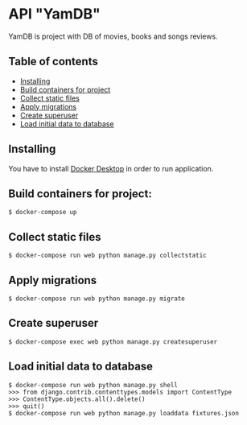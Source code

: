 # API "YamDB"

YamDB is project with DB of movies, books and songs reviews.

## Table of contents

- [Installing](#installing)
- [Build containers for project](#build-containers-for-project)
- [Collect static files](#collect-static-files)
- [Apply migrations](#apply-migrations)
- [Create superuser](#create-superuser)
- [Load initial data to database](#load-initial-data-to-database)

## Installing
You have to install [Docker Desktop](https://www.docker.com/) in order to run application.

## Build containers for project:
```
$ docker-compose up
```

## Collect static files
```
$ docker-compose run web python manage.py collectstatic
```

## Apply migrations
```
$ docker-compose run web python manage.py migrate
```

## Create superuser
```
$ docker-compose exec web python manage.py createsuperuser
```

## Load initial data to database
```
$ docker-compose run web python manage.py shell
>>> from django.contrib.contenttypes.models import ContentType
>>> ContentType.objects.all().delete()
>>> quit()
$ docker-compose run web python manage.py loaddata fixtures.json
```
